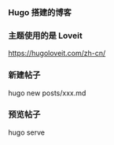 ### Hugo 搭建的博客
### 主题使用的是 Loveit
https://hugoloveit.com/zh-cn/

### 新建帖子
hugo new posts/xxx.md

### 预览帖子
hugo serve
